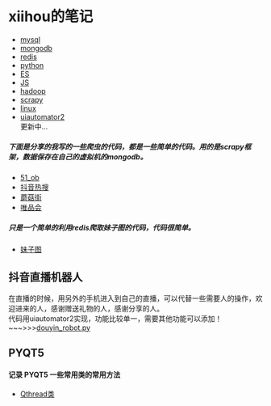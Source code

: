 # xiihou的笔记
   * [mysql](mysql.md)
   * [mongodb](mongodb.md)
   * [redis](redis.md)
   * [python](mysql.md)
   * [ES](mysql.md)
   * [JS](mysql.md)
   * [hadoop](mysql.md)
   * [scrapy](mysql.md)
   * [linux](linux.md)
   * [uiautomator2](uiautomator2.md)<br>
更新中...<br>
##### 下面是分享的我写的一些爬虫的代码，都是一些简单的代码。用的是scrapy框架，数据保存在自己的虚拟机的mongodb。
   * [51_ob](https://github.com/xiihou/git-blog/tree/master/job_51)<br>
   * [抖音热搜](https://github.com/xiihou/git-blog/tree/master/DouYin)<br>
   * [蘑菇街](https://github.com/xiihou/git-blog/tree/master/job_51)<br>
   * [唯品会](https://github.com/xiihou/git-blog/tree/master/job_51)<br>
##### 只是一个简单的利用redis爬取妹子图的代码，代码很简单。<br>
   * [妹子图](https://github.com/xiihou/git-blog/blob/master/meizitu.py)

## 抖音直播机器人
在直播的时候，用另外的手机进入到自己的直播，可以代替一些需要人的操作，欢迎进来的人，感谢赠送礼物的人，感谢分享的人。<br>
代码用uiautomator2实现，功能比较单一，需要其他功能可以添加！~~~>>>[douyin_robot.py](https://github.com/xiihou/git-blog/blob/master/uiautomator/douyin_robot.py)

## PYQT5 
   #### 记录 PYQT5 一些常用类的常用方法
   + [Qthread类](https://github.com/xiihou/git-blog/blob/master/PYQT/Qthread类.py)